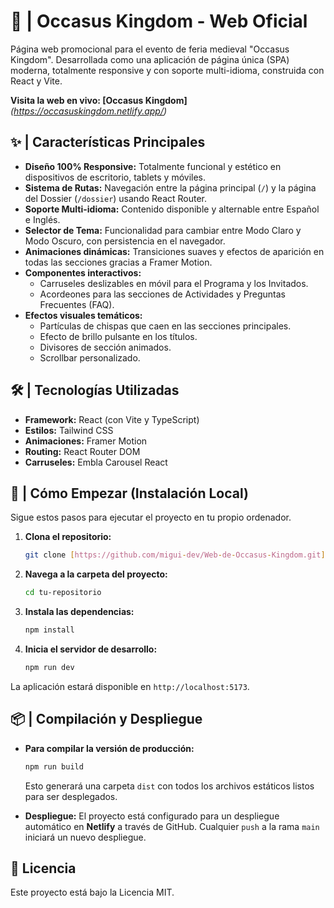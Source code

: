 # 🏰 | Occasus Kingdom - Web Oficial
Página web promocional para el evento de feria medieval "Occasus Kingdom". Desarrollada como una aplicación de página única (SPA) moderna, totalmente responsive y con soporte multi-idioma, construida con React y Vite.

**Visita la web en vivo: [Occasus Kingdom]** *(https://occasuskingdom.netlify.app/)*

## ✨ | Características Principales
-   **Diseño 100% Responsive:** Totalmente funcional y estético en dispositivos de escritorio, tablets y móviles.
-   **Sistema de Rutas:** Navegación entre la página principal (`/`) y la página del Dossier (`/dossier`) usando React Router.
-   **Soporte Multi-idioma:** Contenido disponible y alternable entre Español e Inglés.
-   **Selector de Tema:** Funcionalidad para cambiar entre Modo Claro y Modo Oscuro, con persistencia en el navegador.
-   **Animaciones dinámicas:** Transiciones suaves y efectos de aparición en todas las secciones gracias a Framer Motion.
-   **Componentes interactivos:**
    -   Carruseles deslizables en móvil para el Programa y los Invitados.
    -   Acordeones para las secciones de Actividades y Preguntas Frecuentes (FAQ).
-   **Efectos visuales temáticos:**
    -   Partículas de chispas que caen en las secciones principales.
    -   Efecto de brillo pulsante en los títulos.
    -   Divisores de sección animados.
    -   Scrollbar personalizado.

## 🛠️ | Tecnologías Utilizadas
-   **Framework:** React (con Vite y TypeScript)
-   **Estilos:** Tailwind CSS
-   **Animaciones:** Framer Motion
-   **Routing:** React Router DOM
-   **Carruseles:** Embla Carousel React

## 🚀 | Cómo Empezar (Instalación Local)
Sigue estos pasos para ejecutar el proyecto en tu propio ordenador.

1.  **Clona el repositorio:**
    ```bash
    git clone [https://github.com/migui-dev/Web-de-Occasus-Kingdom.git](https://github.com/migui-dev/Web-de-Occasus-Kingdom.git)
    ```

2.  **Navega a la carpeta del proyecto:**
    ```bash
    cd tu-repositorio
    ```

3.  **Instala las dependencias:**
    ```bash
    npm install
    ```

4.  **Inicia el servidor de desarrollo:**
    ```bash
    npm run dev
    ```

La aplicación estará disponible en `http://localhost:5173`.

## 📦 | Compilación y Despliegue

-   **Para compilar la versión de producción:**
    ```bash
    npm run build
    ```
    Esto generará una carpeta `dist` con todos los archivos estáticos listos para ser desplegados.

-   **Despliegue:**
    El proyecto está configurado para un despliegue automático en **Netlify** a través de GitHub. Cualquier `push` a la rama `main` iniciará un nuevo despliegue.

## 📄 Licencia

Este proyecto está bajo la Licencia MIT.
